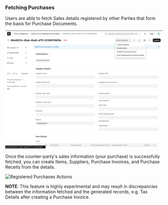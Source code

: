 ### Fetching Purchases

<a id="registered_purchases"></a>

Users are able to fetch Sales details registered by other Parties that form the basis for Purchase Documents.

![Registered Purchases](../images/registered_purchases.PNG)

Once the counter-party's sales information (your purchase) is successfully fetched, you can create Items, Suppliers, Purchase Invoices, and Purchase Receits from the details.

![Registered Purchases Actions](../images/registered_purchases_actions.PNG)

**NOTE**: This feature is highly experimental and may result in discrepancies between the information fetched and the generated records, e.g. Tax Details after creating a Purchase Invoice.
